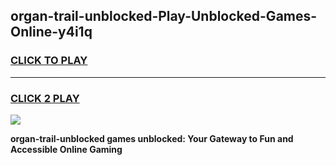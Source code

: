 
## organ-trail-unblocked-Play-Unblocked-Games-Online-y4i1q
<h3>
<a href="https://premium76.site?title=organ-trail-unblocked&ref=25A">CLICK TO PLAY</a></h3>
<hr>

<h3>
<a href="https://premium76.site?title=organ-trail-unblocked&ref=25A">CLICK 2 PLAY</a>
  
</h3>

<a href="https://premium76.site?title=organ-trail-unblocked&ref=25A"><img src="https://clearcache.store/games.png"></a>


**organ-trail-unblocked games unblocked: Your Gateway to Fun and Accessible Online Gaming**
